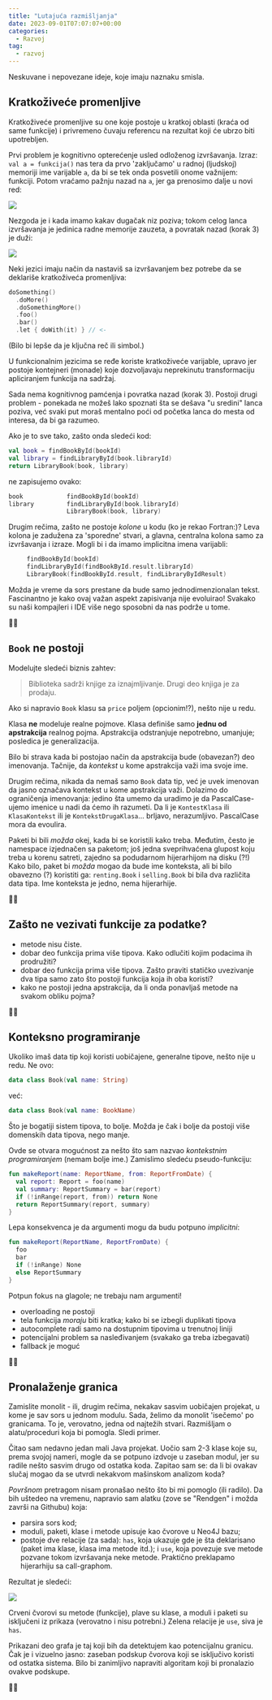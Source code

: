 ```yaml
---
title: "Lutajuća razmišljanja"
date: 2023-09-01T07:07:07+00:00
categories:
  - Razvoj
tag:
  - razvoj
---
```


Neskuvane i nepovezane ideje, koje imaju naznaku smisla.

<!--more-->

## Kratkoživeće promenljive

Kratkoživeće promenljive su one koje postoje u kratkoj oblasti (kraća od same funkcije) i privremeno čuvaju referencu na rezultat koji će ubrzo biti upotrebljen.

Prvi problem je kognitivno opterećenje usled odloženog izvršavanja. Izraz: `val a = funkcija()` nas tera da prvo 'zaključamo' u radnoj (ljudskoj) memoriji ime varijable `a`, da bi se tek onda posvetili onome važnijem: funkciji. Potom vraćamo pažnju nazad na `a`, jer ga prenosimo dalje u novi red:

![](1.png)

Nezgoda je i kada imamo kakav dugačak niz poziva; tokom celog lanca izvršavanja je jedinica radne memorije zauzeta, a povratak nazad (korak 3) je duži:

![](2.png)

Neki jezici imaju način da nastaviš sa izvršavanjem bez potrebe da se deklariše kratkoživeća promenljiva:

```kt
doSomething()
  .doMore()
  .doSomethingMore()
  .foo()
  .bar()
  .let { doWith(it) } // <-

```

(Bilo bi lepše da je ključna reč ili simbol.)

U funkcionalnim jezicima se ređe koriste kratkoživeće varijable, upravo jer postoje kontejneri (monade) koje dozvoljavaju neprekinutu transformaciju apliciranjem funkcija na sadržaj.

Sada nema kognitivnog pamćenja i povratka nazad (korak 3). Postoji drugi problem - ponekada ne možeš lako spoznati šta se dešava "u sredini" lanca poziva, već svaki put moraš mentalno poći od početka lanca do mesta od interesa, da bi ga razumeo.

Ako je to sve tako, zašto onda sledeći kod:

```kt
val book = findBookById(bookId)
val library = findLibraryById(book.libraryId)
return LibraryBook(book, library)
```

ne zapisujemo ovako:

```kt
book            findBookById(bookId)
library         findLibraryById(book.libraryId)
                LibraryBook(book, library)
```

Drugim rečima, zašto ne postoje _kolone_ u kodu (ko je rekao Fortran:)? Leva kolona je zadužena za 'sporedne' stvari, a glavna, centralna kolona samo za izvršavanja i izraze. Mogli bi i da imamo implicitna imena varijabli:

```kt
     findBookById(bookId)
     findLibraryById(findBookById.result.libraryId)
     LibraryBook(findBookById.result, findLibraryByIdResult)
```

Možda je vreme da sors prestane da bude samo jednodimenzionalan tekst. Fascinantno je kako ovaj važan aspekt zapisivanja nije evoluirao! Svakako su naši kompajleri i IDE više nego sposobni da nas podrže u tome.

🤷‍♂️


## `Book` ne postoji

Modelujte sledeći biznis zahtev:

> Biblioteka sadrži knjige za iznajmljivanje. Drugi deo knjiga je za prodaju.

Ako si napravio `Book` klasu sa `price` poljem (opcionim!?), nešto nije u redu.

Klasa **ne** modeluje realne pojmove. Klasa definiše samo **jednu od apstrakcija** realnog pojma. Apstrakcija odstranjuje nepotrebno, umanjuje; posledica je generalizacija.

Bilo bi strava kada bi postojao način da apstrakcija bude (obavezan?) deo imenovanja. Tačnije, da _kontekst_ u kome apstrakcija važi ima svoje ime.

Drugim rečima, nikada da nemaš samo `Book` data tip, već je uvek imenovan da jasno označava kontekst u kome apstrakcija važi. Dolazimo do ograničenja imenovanja: jedino šta umemo da uradimo je da PascalCase-ujemo imenice u nadi da ćemo ih razumeti. Da li je `KontestKlasa` ili `KlasaKontekst` ili je `KontekstDrugaKlasa`... brljavo, nerazumljivo. PascalCase mora da evoulira.

Paketi bi bili _možda_ okej, kada bi se koristili kako treba. Međutim, često je namespace izjednačen sa paketom; još jedna sveprihvaćena glupost koju treba u korenu satreti, zajedno sa podudarnom hijerarhijom na disku (?!) Kako bilo, paket bi _možda_ mogao da bude ime konteksta, ali bi bilo obavezno (?) koristiti ga: `renting.Book` i `selling.Book` bi bila dva različita data tipa. Ime konteksta je jedno, nema hijerarhije.

🤷‍♂️


## Zašto ne vezivati funkcije za podatke?

+ metode nisu čiste.
+ dobar deo funkcija prima više tipova. Kako odlučiti kojim podacima ih prodružiti?
+ dobar deo funkcija prima više tipova. Zašto praviti statičko uvezivanje dva tipa samo zato što postoji funkcija koja ih oba koristi?
+ kako ne postoji jedna apstrakcija, da li onda ponavljaš metode na svakom obliku pojma?

🤷‍♂️

## Konteksno programiranje

Ukoliko imaš data tip koji koristi uobičajene, generalne tipove, nešto nije u redu. Ne ovo:

```kt
data class Book(val name: String)
```

već:

```kt
data class Book(val name: BookName)
```

Što je bogatiji sistem tipova, to bolje. Možda je čak i bolje da postoji više domenskih data tipova, nego manje.

Ovde se otvara mogućnost za nešto što sam nazvao _kontekstnim programiranjem_ (nemam bolje ime.) Zamislimo sledeću pseudo-funkciju:

```kt
fun makeReport(name: ReportName, from: ReportFromDate) {
  val report: Report = foo(name)
  val summary: ReportSummary = bar(report)
  if (!inRange(report, from)) return None
  return ReportSummary(report, summary)
}
```

Lepa konsekvenca je da argumenti mogu da budu potpuno _implicitni_:

```kt
fun makeReport(ReportName, ReportFromDate) {
  foo
  bar
  if (!inRange) None
  else ReportSummary
}
```

Potpun fokus na glagole; ne trebaju nam argumenti!

+ overloading ne postoji
+ tela funkcija _moraju_ biti kratka; kako bi se izbegli duplikati tipova
+ autocomplete radi samo na dostupnim tipovima u trenutnoj liniji
+ potencijalni problem sa nasleđivanjem (svakako ga treba izbegavati)
+ fallback je moguć

🤷‍♂️

## Pronalaženje granica

Zamislite monolit - ili, drugim rečima, nekakav sasvim uobičajen projekat, u kome je sav sors u jednom modulu. Sada, želimo da monolit 'isečemo' po granicama. To je, verovatno, jedna od najtežih stvari. Razmišljam o alatu/proceduri koja bi pomogla. Sledi primer.

Čitao sam nedavno jedan mali Java projekat. Uočio sam 2-3 klase koje su, prema svojoj nameri, mogle da se potpuno izdvoje u zaseban modul, jer su radile nešto sasvim drugo od ostatka koda. Zapitao sam se: da li bi ovakav slučaj mogao da se utvrdi nekakvom mašinskom analizom koda?

_Površnom_ pretragom nisam pronašao nešto što bi mi pomoglo (ili radilo). Da bih uštedeo na vremenu, napravio sam alatku (zove se "Rendgen" i možda završi na Githubu) koja:

+ parsira sors kod;
+ moduli, paketi, klase i metode upisuje kao čvorove u Neo4J bazu;
+ postoje dve relacije (za sada): `has`, koja ukazuje gde je šta deklarisano (paket ima klase, klasa ima metode itd.); i `use`, koja povezuje sve metode pozvane tokom izvršavanja neke metode. Praktično preklapamo hijerarhiju sa call-graphom.

Rezultat je sledeći:

![](3.png)

Crveni čvorovi su metode (funkcije), plave su klase, a moduli i paketi su isključeni iz prikaza (verovatno i nisu potrebni.) Zelena relacije je `use`, siva je `has`.

Prikazani deo grafa je taj koji bih da detektujem kao potencijalnu granicu. Čak je i vizuelno jasno: zaseban podskup čvorova koji se isključivo koristi od ostatka sistema. Bilo bi zanimljivo napraviti algoritam koji bi pronalazio ovakve podskupe.

🤷‍♂️